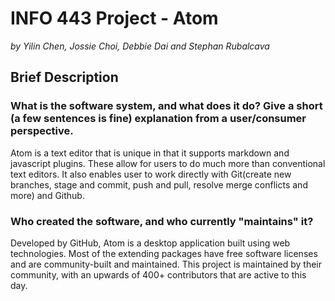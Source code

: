 # INFO 443 Project - Atom
_by Yilin Chen, Jossie Choi, Debbie Dai and Stephan Rubalcava_

## Brief Description
### What is the software system, and what does it do? Give a short (a few sentences is fine) explanation from a user/consumer perspective.
Atom is a text editor that is unique in that it supports markdown and javascript plugins. These allow for users to do much more than conventional text editors. It also enables user to work directly with Git(create new branches, stage and commit, push and pull, resolve merge conflicts and more) and Github.
   
### Who created the software, and who currently "maintains" it? 
 Developed by GitHub, Atom is a desktop application built using web technologies. Most of the extending packages have free software licenses and are community-built and maintained. This project is maintained by their community, with an upwards of 400+ contributors that are active to this day.